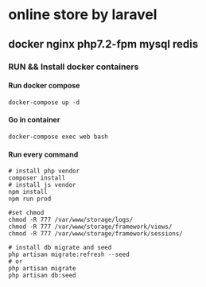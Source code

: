 # online store by laravel

## docker nginx php7.2-fpm mysql redis

### RUN && Install docker containers 

#### Run docker compose

`docker-compose up -d`

#### Go in container

`docker-compose exec web bash`

#### Run every command
```
# install php vendor
composer install
# install js vendor 
npm install
npm run prod

#set chmod 
chmod -R 777 /var/www/storage/logs/
chmod -R 777 /var/www/storage/framework/views/
chmod -R 777 /var/www/storage/framework/sessions/

# install db migrate and seed
php artisan migrate:refresh --seed
# or 
php artisan migrate 
php artisan db:seed
```


